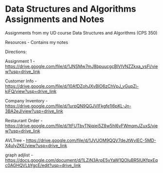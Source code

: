 # Data Structures and Algorithms Assignments and Notes

Assignments from my UD course Data Structures and Algorithms (CPS 350)

Resources - Contains my notes

Directions:

Assignment 1 - https://drive.google.com/file/d/1JNSMw7mJ8bpuucgcBlVIVNZZkxa_vsFi/view?usp=drive_link

Customer Info - https://drive.google.com/file/d/10AfDZohJXvBlO6zChVpJ_vGupZi-kiFQ/view?usp=drive_link

Company Inventory - https://drive.google.com/file/d/1urpQN9QGJVlFkgfe1l6pKL-Jn-3BA2eJ/view?usp=drive_link

Restaurant Order - https://drive.google.com/file/d/1tFUTbvTNjqiej5Z8w5hl6vFWmqmJZuxS/view?usp=drive_link

AVLTree - https://drive.google.com/file/d/1JVUOM9QQV7deJtWvIEC-5MD-X4uIyZKE/view?usp=drive_link

graph adjlist - https://docs.google.com/document/d/1LZiN3ArpE5vYaW1QOIuBR5IUKfpxEqc0AGHQVLbYgcE/edit?usp=drive_link
